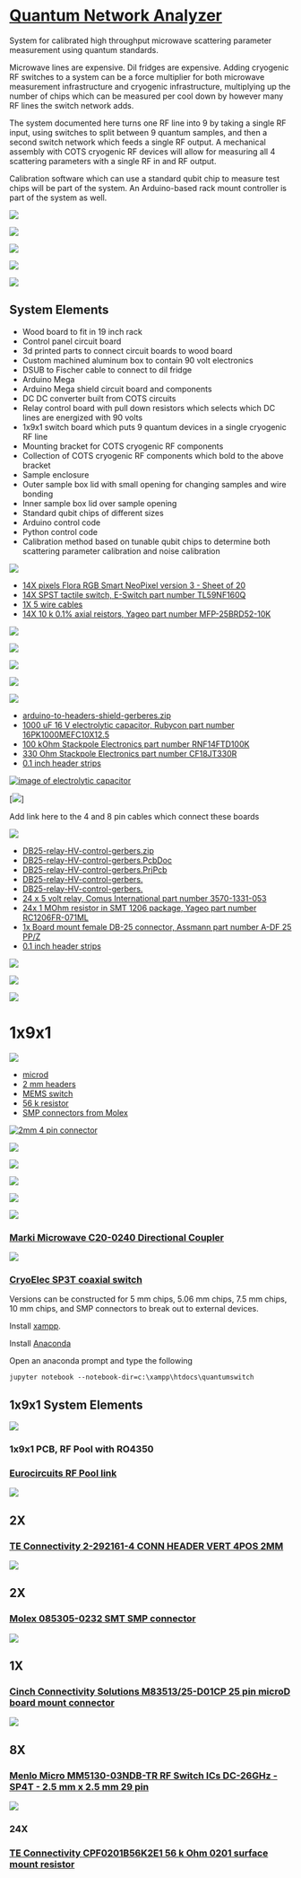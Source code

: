 # [Quantum Network Analyzer](https://github.com/lafefspietz/QNA/)

System for calibrated high throughput microwave scattering parameter measurement using quantum standards.

Microwave lines are expensive.  Dil fridges are expensive.  Adding cryogenic RF switches to a system can be a force multiplier for both microwave measurement infrastructure and cryogenic infrastructure, multiplying up the number of chips which can be measured per cool down by however many RF lines the switch network adds. 

The system documented here turns one RF line into 9 by taking a single RF input, using switches to split between 9 quantum samples, and then a second switch network which feeds a single RF output. A mechanical assembly with COTS cryogenic RF devices will allow for measuring all 4 scattering parameters with a single RF in and RF output.  

Calibration software which can use a standard qubit chip to measure test chips will be part of the system.  An Arduino-based rack mount controller is part of the system as well.


![](images/topology.png)

![](images/1x9x1-render.png)

![](images/real-qubit.png)

![](images/imag-qubit.png)

![](images/polar-qubit.png)

## System Elements

 - Wood board to fit in 19 inch rack
 - Control panel circuit board
 - 3d printed parts to connect circuit boards to wood board
 - Custom machined aluminum box to contain 90 volt electronics
 - DSUB to Fischer cable to connect to dil fridge
 - Arduino Mega 
 - Arduino Mega shield circuit board and components
 - DC DC converter built from COTS circuits
 - Relay control board with pull down resistors which selects which DC lines are energized with 90 volts
 - 1x9x1 switch board which puts 9 quantum devices in a single cryogenic RF line
 - Mounting bracket for COTS cryogenic RF components
 - Collection of COTS cryogenic RF components which bold to the above bracket
 - Sample enclosure
 - Outer sample box lid with small opening for changing samples and wire bonding
 - Inner sample box lid over sample opening
 - Standard qubit chips of different sizes
 - Arduino control code
 - Python control code
 - Calibration method based on tunable qubit chips to determine both scattering parameter calibration and noise calibration

![](images/QNA-control-panel.png)


 - [14X pixels Flora RGB Smart NeoPixel version 3 - Sheet of 20](https://www.adafruit.com/product/1559)
 - [14X SPST tactile switch, E-Switch part number TL59NF160Q](https://www.digikey.com/en/products/detail/e-switch/TL59NF160Q/390533)
 - [1X 5 wire cables](https://www.amazon.com/StarTech-USBINT5PIN-Internal-Motherboard-Header/dp/B003HHROBG/)
 - [14X 10 k 0.1% axial reistors, Yageo part number MFP-25BRD52-10K](https://www.digikey.com/en/products/detail/yageo/MFP-25BRD52-10K/2058797)

[![](images/neopixel.png)](https://www.adafruit.com/product/1559)

[![](images/button.png)](https://www.digikey.com/en/products/detail/e-switch/TL59NF160Q/390533)

[![](images/5pincable.png)](https://www.amazon.com/StarTech-USBINT5PIN-Internal-Motherboard-Header/dp/B003HHROBG/)

[![](images/10k-precision-resistor.png)](https://www.digikey.com/en/products/detail/yageo/MFP-25BRD52-10K/2058797)

![](images/arduino-to-headers-shield.png)

 - [arduino-to-headers-shield-gerberes.zip](arduino-to-headers-shield-gerberes.zip)
 - [1000 uF 16 V electrolytic capacitor, Rubycon part number 16PK1000MEFC10X12.5](https://www.digikey.com/en/products/detail/rubycon/16PK1000MEFC10X12-5/3563556)
 - [100 kOhm Stackpole Electronics part number RNF14FTD100K](https://www.digikey.com/en/products/detail/stackpole-electronics-inc/RNF14FTD100K/1706591)
 - [330 Ohm Stackpole Electronics part number CF18JT330R](https://www.digikey.com/en/products/detail/stackpole-electronics-inc/CF18JT330R/1741683)
 - [0.1 inch header strips](https://www.amazon.com/Header-Lystaii-Pin-Connector-Electronic/dp/B06ZZN8L9S/)

[![image of electrolytic capacitor](images/rubycon-cap.png)](https://www.digikey.com/en/products/detail/rubycon/16PK1000MEFC10X12-5/3563556)

[![](images/headers.png)]


Add link here to the 4 and 8 pin cables which connect these boards

![](images/DB25-relay-HV-control.png)

 - [DB25-relay-HV-control-gerbers.zip](DB25-relay-HV-control-gerbers.zip)
 - [DB25-relay-HV-control-gerbers.PcbDoc](DB25-relay-HV-control-gerbers.PcbDoc)
 - [DB25-relay-HV-control-gerbers.PrjPcb](DB25-relay-HV-control-gerbers.PrjPcb)
 - [DB25-relay-HV-control-gerbers.](DB25-relay-HV-control-gerbers.PrjPcbStructure)
 - [DB25-relay-HV-control-gerbers.](DB25-relay-HV-control-gerbers.SchDoc)
 - [24 x 5 volt relay, Comus International part number 3570-1331-053](https://www.digikey.com/en/products/detail/comus-international/3570-1331-053/7497099)
 - [24x 1 MOhm resistor in SMT 1206 package, Yageo part number RC1206FR-071ML](https://www.digikey.com/en/products/detail/yageo/RC1206FR-071ML/728388)
 - [1x Board mount female DB-25 connector, Assmann part number A-DF 25 PP/Z](https://www.digikey.com/en/products/detail/assmann-wsw-components/A-DF-25-PP-Z/1241794)
 - [0.1 inch header strips](https://www.amazon.com/Header-Lystaii-Pin-Connector-Electronic/dp/B06ZZN8L9S/)



[![](images/number4-washer-drawing.png)](https://www.mcmaster.com/92916a320/)

[![](images/hex-standoff-drawing.png)](https://www.mcmaster.com/91075A462/)

[![](4-40-brass-long-screw-drawing.png)](https://www.mcmaster.com/93465a113/)


# 1x9x1

![](images/1x9x1-render.png)

 - [microd](https://www.digikey.com/en/products/detail/cinch-connectivity-solutions/M83513-25-D01CP/12471446)
 - [2 mm headers](https://www.digikey.com/en/products/detail/te-connectivity-amp-connectors/2-292161-4/5124519)
 - [MEMS switch](https://www.mouser.com/new/menlo-micro/menlo-micro-mm5130-sp4t-rf-switch/)
 - [56 k resistor](https://www.digikey.com/en/products/detail/te-connectivity-passive-product/CPF0201B56K2E1/14007085)
 - [SMP connectors from Molex](https://www.digikey.com/en/products/detail/molex/0853050232/2421464)

[![2mm 4 pin connector](images/2mm-connector-photo.png)](https://www.digikey.com/en/products/detail/te-connectivity-amp-connectors/2-292161-4/5124519)

[![](images/microd-photo.png)](https://www.digikey.com/en/products/detail/cinch-connectivity-solutions/M83513-25-D01CP/12471446)

[![](images/mm5130-photo.png)](https://www.mouser.com/new/menlo-micro/menlo-micro-mm5130-sp4t-rf-switch/)

[![](images/smp-photo.png)](https://www.digikey.com/en/products/detail/molex/0853050232/2421464)

[![](images/56k-resistor.png)](https://www.digikey.com/en/products/detail/te-connectivity-passive-product/CPF0201B56K2E1/14007085)

![](images/directional-coupler.png)

### [Marki Microwave C20-0240 Directional Coupler](https://markimicrowave.com/products/connectorized/directional-couplers/c20-0240/)

![](images/sp4t.png)

### [CryoElec SP3T coaxial switch](https://www.cryoelec.com/products/cryoswitchsp3t)

Versions can be constructed for 5 mm chips, 5.06 mm chips, 7.5 mm chips, 10 mm chips, and SMP connectors to break out to external devices.

Install [xampp](https://www.apachefriends.org/).

Install [Anaconda](https://docs.anaconda.com/anaconda/install/)

Open an anaconda prompt and type the following 

```
jupyter notebook --notebook-dir=c:\xampp\htdocs\quantumswitch
```

## 1x9x1 System Elements

![](images/1x9x1-render.png)

### 1x9x1 PCB, RF Pool with RO4350

### [Eurocircuits RF Pool link](https://www.eurocircuits.com/pcb-assembly-rf-pool/)

![](images/2mm-connector-photo.png)

## 2X

### [TE Connectivity 2-292161-4 CONN HEADER VERT 4POS 2MM](https://www.digikey.com/en/products/detail/te-connectivity-amp-connectors/2-292161-4/5124519)

![](images/smp-photo.png)

## 2X

### [Molex 085305-0232 SMT SMP connector](https://www.digikey.com/en/products/detail/molex/0853050232/2421464)

![](images/microd-photo.png)

## 1X

### [Cinch Connectivity Solutions M83513/25-D01CP 25 pin microD board mount connector](https://www.digikey.com/en/products/detail/cinch-connectivity-solutions/M83513-25-D01CP/12471446)

![](images/mm5130-photo.png)

## 8X

### [Menlo Micro MM5130-03NDB-TR RF Switch ICs DC-26GHz - SP4T - 2.5 mm x 2.5 mm 29 pin](https://mou.sr/4fuziKD)

![](images/56k-resistor.png)

### 24X

### [TE Connectivity CPF0201B56K2E1  56 k Ohm 0201 surface mount resistor](https://www.digikey.com/en/products/detail/te-connectivity-passive-product/CPF0201B56K2E1/14007085)





